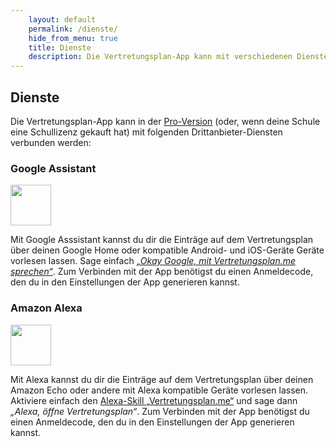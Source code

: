 ```yaml
---
    layout: default
    permalink: /dienste/
    hide_from_menu: true
    title: Dienste
    description: Die Vertretungsplan-App kann mit verschiedenen Diensten, z.B. Amazon Alexa und Google Assistant, verbunden werden.
---
```


Dienste
-------

Die Vertretungsplan-App kann in der [Pro-Version](/features/) (oder, wenn deine Schule eine Schullizenz gekauft hat)
mit folgenden Drittanbieter-Diensten verbunden werden:

### Google Assistant

<a href="https://assistant.google.com/services/a/id/6a748edf7285e379?hl=de"><img height="65" src="{{ '/img/google_assistant.svg' | prepend: site.baseurl }}"/></a>

Mit Google Asssistant kannst du dir die Einträge auf dem Vertretungsplan über deinen Google Home oder kompatible Android- und iOS-Geräte
Geräte vorlesen lassen. Sage einfach [*„Okay Google, mit Vertretungsplan.me sprechen“*](https://assistant.google.com/services/a/id/6a748edf7285e379?hl=de).
Zum Verbinden mit der App benötigst du einen Anmeldecode, den du in den Einstellungen der App generieren kannst.

### Amazon Alexa

<a href="https://www.amazon.de/dp/B06XSXV3C5"><img height="65" src="{{ '/img/alexa.svg' | prepend: site.baseurl }}"/></a>

Mit Alexa kannst du dir die Einträge auf dem Vertretungsplan über deinen Amazon Echo oder andere mit Alexa kompatible
Geräte vorlesen lassen. Aktiviere einfach den [Alexa-Skill „Vertretungsplan.me“](https://www.amazon.de/dp/B06XSXV3C5)
und sage dann *„Alexa, öffne Vertretungsplan“*. Zum Verbinden mit der App benötigst du einen Anmeldecode, den du in den
Einstellungen der App generieren kannst.